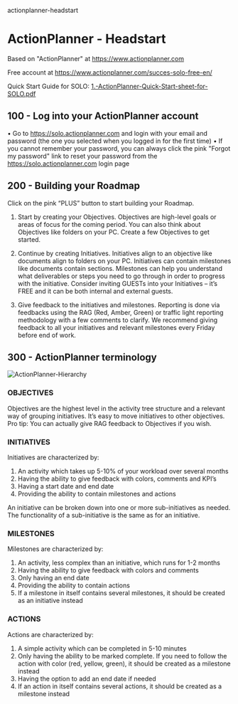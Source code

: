 actionplanner-headstart
# ActionPlanner - Headstart

Based on "ActionPlanner" at https://www.actionplanner.com

Free account at https://www.actionplanner.com/succes-solo-free-en/

Quick Start Guide for SOLO: [1.-ActionPlanner-Quick-Start-sheet-for-SOLO.pdf](https://github.com/vanHeemstraSystems/actionplanner-headstart/files/8670421/1.-ActionPlanner-Quick-Start-sheet-for-SOLO.pdf)

## 100 - Log into your ActionPlanner account
• Go to https://solo.actionplanner.com and login with your email and password (the one you selected 
when you logged in for the first time)
• If you cannot remember your password, you can always click the pink "Forgot my password" link to
reset your password from the https://solo.actionplanner.com login page

## 200 - Building your Roadmap
Click on the pink “PLUS” button to start building your Roadmap.

1. Start by creating your Objectives. Objectives are high-level goals 
or areas of focus for the coming period. You can also think about 
Objectives like folders on your PC. Create a few Objectives to get started.

2. Continue by creating Initiatives. Initiatives align to an objective like documents align to folders on your 
PC. Initiatives can contain milestones like documents contain sections. Milestones can help you 
understand what deliverables or steps you need to go through in order to progress with the initiative.
Consider inviting GUESTs into your Initiatives – it’s FREE and it can be both internal and external guests.

3. Give feedback to the initiatives and milestones. Reporting is done via feedbacks using the RAG (Red, 
Amber, Green) or traffic light reporting methodology with a few comments to clarify. We recommend 
giving feedback to all your initiatives and relevant milestones every Friday before end of work. 

## 300 - ActionPlanner terminology

![ActionPlanner-Hierarchy](https://user-images.githubusercontent.com/1499433/167865443-30cde0a3-c125-4df2-8e2c-c0e3adf9e3b3.png)

### OBJECTIVES 

Objectives are the highest level in the activity tree structure and a relevant way of grouping initiatives. It’s easy to 
move initiatives to other objectives. Pro tip: You can actually give RAG feedback to Objectives if you wish. 
 
### INITIATIVES 

Initiatives are characterized by: 

1. An activity which takes up 5-10% of your workload over several months
2. Having the ability to give feedback with colors, comments and KPI’s
3. Having a start date and end date
4. Providing the ability to contain milestones and actions 

An initiative can be broken down into one or more sub-initiatives as needed. The 
functionality of a sub-initiative is the same as for an initiative. 
 
### MILESTONES 

Milestones are characterized by: 

1. An activity, less complex than an initiative, which runs for 1-2 months 
2. Having the ability to give feedback with colors and comments
3. Only having an end date 
4. Providing the ability to contain actions 
5. If a milestone in itself contains several milestones, it should be created as an initiative instead 
 
### ACTIONS 

Actions are characterized by:

1. A simple activity which can be completed in 5-10 minutes 
2. Only having the ability to be marked complete. If you need to follow the action with color (red, yellow, green), it should be created as a milestone instead
3. Having the option to add an end date if needed
4. If an action in itself contains several actions, it should be created as a milestone instead
